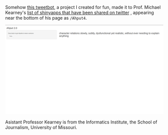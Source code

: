 Somehow [this tweetbot](https://wyquek71.shinyapps.io/Ahput4/), a project I created for fun, made it to Prof. Michael Kearney's [list of shinyapps that have been shared on twitter](https://github.com/mkearney/shinyapps_links) , appearing near the bottom of his page as `/Ahput4`.

![image of tweetbot](https://github.com/qwyeow/JHU_DataScience/blob/master/ShinyApps/Tweetbot/tweetbot_screenshot.png)

 Asistant Professor Kearney is from the Informatics Institute, the School of Journalism, University of Missouri.





